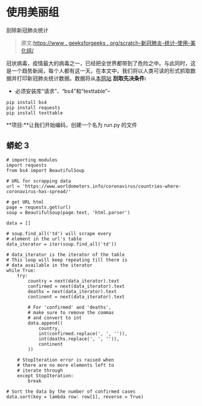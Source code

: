 # 使用美丽组

刮除新冠肺炎统计

> 原文:[https://www . geeksforgeeks . org/scratch-新冠肺炎-统计-使用-美化组/](https://www.geeksforgeeks.org/scraping-covid-19-statistics-using-beautifulsoup/)

冠状病毒，疫情最大的病毒之一，已经把全世界都带到了危险之中。与此同时，这是一个趋势新闻，每个人都有这一天。在本文中，我们将以人类可读的形式抓取数据并打印新冠肺炎统计数据。数据将从[本网站](https://www.worldometers.info/coronavirus/countries-where-coronavirus-has-spread/)
**刮取先决条件:**

*   必须安装库“请求”、“bs4”和“texttable”–

```
pip install bs4
pip install requests
pip install texttable

```

**项目:**让我们开始编码，创建一个名为 run.py 的文件

## 蟒蛇 3

```
# importing modules
import requests
from bs4 import BeautifulSoup

# URL for scrapping data
url = 'https://www.worldometers.info/coronavirus/countries-where-coronavirus-has-spread/'

# get URL html
page = requests.get(url)
soup = BeautifulSoup(page.text, 'html.parser')

data = []

# soup.find_all('td') will scrape every
# element in the url's table
data_iterator = iter(soup.find_all('td'))

# data_iterator is the iterator of the table
# This loop will keep repeating till there is
# data available in the iterator
while True:
    try:
        country = next(data_iterator).text
        confirmed = next(data_iterator).text
        deaths = next(data_iterator).text
        continent = next(data_iterator).text

        # For 'confirmed' and 'deaths',
        # make sure to remove the commas
        # and convert to int
        data.append((
            country,
            int(confirmed.replace(', ', '')),
            int(deaths.replace(', ', '')),
            continent
        ))

    # StopIteration error is raised when
    # there are no more elements left to
    # iterate through
    except StopIteration:
        break

# Sort the data by the number of confirmed cases
data.sort(key = lambda row: row[1], reverse = True)
```